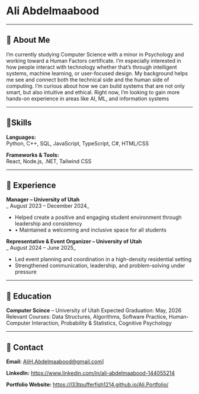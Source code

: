 # Ali Abdelmaabood


---

## 🔹 About Me

I’m currently studying Computer Science with a minor in Psychology and working toward a Human Factors certificate. I’m especially interested in how people interact with technology whether that’s through intelligent systems, machine learning, or user-focused design. My background helps me see and connect both the technical side and the human side of computing. I’m curious about how we can build systems that are not only smart, but also intuitive and ethical. Right now, I’m looking to gain more hands-on experience in areas like AI, ML, and information systems


---

## 🔹Skills

**Languages:**  
Python, C++, SQL, JavaScript, TypeScript, C#, HTML/CSS

**Frameworks & Tools:**  
React, Node.js, .NET, Tailwind CSS

---

## 🔹 Experience

**Manager – University of Utah**  
_ August 2023 – December 2024_  
- Helped create a positive and engaging student environment through leadership and consistency  
- •	Maintained a welcoming and inclusive space for all students 

**Representative & Event Organizer  – University of Utah**  
_  August 2024 – June 2025_  
- Led event planning and coordination in a high-density residential setting 
- Strengthened communication, leadership, and problem-solving under pressure 

---

## 🔹 Education

**Computer Scince** – University of Utah
Expected Graduation: May, 2026  
Relevant Courses: Data Structures, Algorithms, Software Practice, Human-Computer Interaction, Probability & Statistics, Cognitive Psychology

---

## 🔹 Contact

**Email:** AliH.Abdelmaabood@gmail.com]

**LinkedIn:** https://www.linkedin.com/in/ali-abdelmaabood-144055214 

**Portfolio Website:** https://l33tpufferfish1214.github.io/Ali.Portfolio/ 

